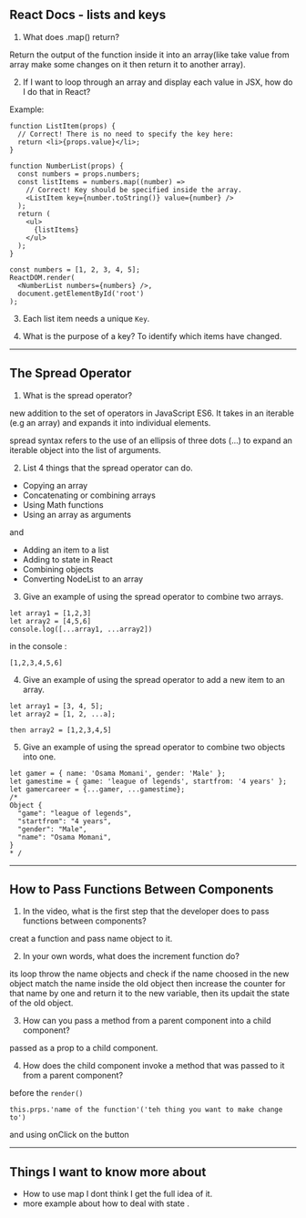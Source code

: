 ## React Docs - lists and keys

1. What does .map() return?

 Return the output of the function inside it into an array(like take value from array make some changes on it then return it to another array).

2. If I want to loop through an array and display each value in JSX, how do I do that in React?

Example:

```
function ListItem(props) {
  // Correct! There is no need to specify the key here:
  return <li>{props.value}</li>;
}

function NumberList(props) {
  const numbers = props.numbers;
  const listItems = numbers.map((number) =>
    // Correct! Key should be specified inside the array.
    <ListItem key={number.toString()} value={number} />
  );
  return (
    <ul>
      {listItems}
    </ul>
  );
}

const numbers = [1, 2, 3, 4, 5];
ReactDOM.render(
  <NumberList numbers={numbers} />,
  document.getElementById('root')
);
```

3. Each list item needs a unique `Key`.

4. What is the purpose of a key?
To identify which items have changed.

***

## The Spread Operator

1. What is the spread operator?

 new addition to the set of operators in JavaScript ES6. It takes in an iterable (e.g an array) and expands it into individual elements.

 spread syntax refers to the use of an ellipsis of three dots (…) to expand an iterable object into the list of arguments.

 2. List 4 things that the spread operator can do.

* Copying an array
* Concatenating or combining arrays
* Using Math functions
* Using an array as arguments

and

* Adding an item to a list
* Adding to state in React
* Combining objects
* Converting NodeList to an array

3. Give an example of using the spread operator to combine two arrays.

```
let array1 = [1,2,3]
let array2 = [4,5,6]
console.log([...array1, ...array2])
```
in the console :
```
[1,2,3,4,5,6]
```
4. Give an example of using the spread operator to add a new item to an array.

```
let array1 = [3, 4, 5];
let array2 = [1, 2, ...a]; 
```
```
then array2 = [1,2,3,4,5]
```

5. Give an example of using the spread operator to combine two objects into one.

```
let gamer = { name: 'Osama Momani', gender: 'Male' };
let gamestime = { game: 'league of legends', startfrom: '4 years' };
let gamercareer = {...gamer, ...gamestime};
/*
Object {
  "game": "league of legends",
  "startfrom": "4 years",
  "gender": "Male",
  "name": "Osama Momani",
}
* /
```

***

## How to Pass Functions Between Components

1. In the video, what is the first step that the developer does to pass functions between components?


creat a function and pass name object to it.


2. In your own words, what does the increment function do?

its loop throw the name objects and check if the name choosed in the new object match the name inside the old object then increase the counter for that name by one and return it to the new variable, then its updait the state of the old object.

3. How can you pass a method from a parent component into a child component?

passed as a prop to a child component.

4. How does the child component invoke a method that was passed to it from a parent component?

before the `render()`
```
this.prps.'name of the function'('teh thing you want to make change to')
```
and using onClick on the button

***


## Things I want to know more about 

* How to use map I dont think I get the full idea of it.
* more example about how to deal with state .



